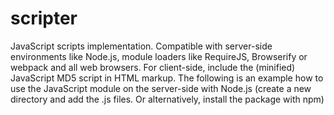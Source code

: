 # scripter
JavaScript scripts implementation. Compatible with server-side environments like Node.js, module loaders like RequireJS, Browserify or webpack and all web browsers. For client-side, include the (minified) JavaScript MD5 script in HTML markup. The following is an example how to use the JavaScript module on the server-side with Node.js (create a new directory and add the .js files. Or alternatively, install the package with npm)
 
